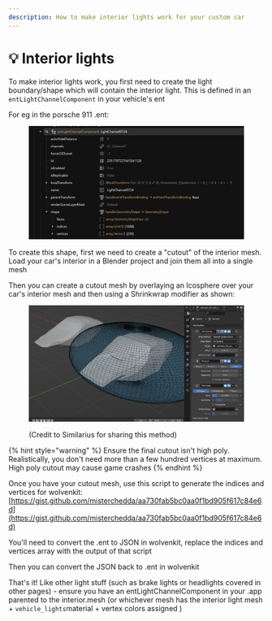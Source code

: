 ```yaml
---
description: How to make interior lights work for your custom car
---
```


# 💡 Interior lights

To make interior lights work, you first need to create the light boundary/shape which will contain the interior light. This is defined in an `entLightChannelComponent` in your vehicle's ent

For eg in the porsche 911 .ent:

<figure><img src="../../../.gitbook/assets/image (324).png" alt=""><figcaption></figcaption></figure>

To create this shape, first we need to create a "cutout" of the interior mesh. Load your car's interior in a Blender project and join them all into a single mesh

Then you can create a cutout mesh by overlaying an Icosphere over your car's interior mesh and then using a Shrinkwrap modifier as shown:

<figure><img src="../../../.gitbook/assets/image.png" alt=""><figcaption><p>(Credit to Similarius for sharing this method)</p></figcaption></figure>

{% hint style="warning" %}
Ensure the final cutout isn't high poly. Realistically, you don't need more than a few hundred vertices at maximum. High poly cutout may cause game crashes
{% endhint %}

Once you have your cutout mesh, use this script to generate the indices and vertices for wolvenkit: [https://gist.github.com/misterchedda/aa730fab5bc0aa0f1bd905f617c84e6d](https://gist.github.com/misterchedda/aa730fab5bc0aa0f1bd905f617c84e6d)

You'll need to convert the .ent to JSON in wolvenkit, replace the indices and vertices array with the output of that script

Then you can convert the JSON back to .ent in wolvenkit&#x20;

That's it! Like other light stuff (such as brake lights or headlights covered in other pages) - ensure you have an entLightChannelComponent in your .app parented to the interior.mesh (or whichever mesh has the interior light mesh + `vehicle_lights`material + vertex colors assigned )&#x20;
